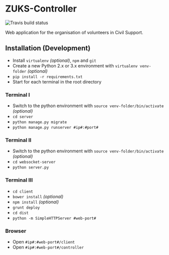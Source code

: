 ZUKS-Controller
===============
![Travis build status](https://travis-ci.org/Eldorado234/ZUKS-Controller.svg?branch=master)

Web application for the organisation of volunteers in Civil Support.

## Installation (Development)
- Install `virtualenv` _(optional)_, `npm` and `git`
- Create a new Python 2.x or 3.x environment with `virtualenv venv-folder` _(optional)_
- `pip install -r requirements.txt`
- Start for each terminal in the root directory

### Terminal I

- Switch to the python environment with `source venv-folder/bin/activate` _(optional)_
- `cd server`
- `python manage.py migrate`
- `python manage.py runserver #ip#:#port#`

### Terminal II

- Switch to the python environment with `source venv-folder/bin/activate` _(optional)_
- `cd websocket-server`
- `python server.py`

### Terminal III

- `cd client`
- `bower install` _(optional)_
- `npm install` _(optional)_
- `grunt deploy`
- `cd dist`
- `python -m SimpleHTTPServer #web-port#`

### Browser
- Open `#ip#:#web-port#/client`
- Open `#ip#:#web-port#/controller`
